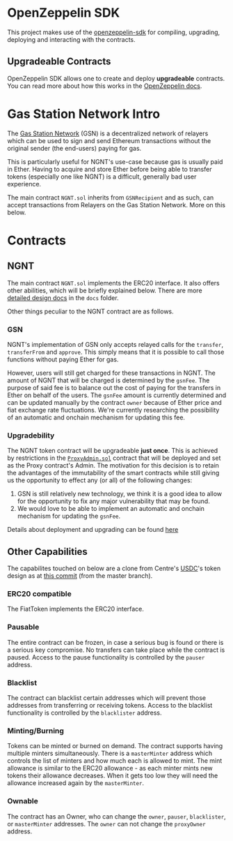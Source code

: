 # OpenZeppelin SDK
This project makes use of the [openzeppelin-sdk](https://github.com/OpenZeppelin/openzeppelin-sdk) for compiling, 
upgrading, deploying and interacting with the contracts.

## Upgradeable Contracts

OpenZeppelin SDK allows one to create and deploy **upgradeable** contracts. 
You can read more about how this works in the [OpenZeppelin docs](https://docs.openzeppelin.com/sdk/2.5/pattern.html).

# Gas Station Network Intro
The [Gas Station Network](https://docs.openzeppelin.com/openzeppelin/gsn/faq.html) (GSN) is a decentralized network of relayers which can be used to sign and send Ethereum transactions without
 the original sender (the end-users) paying for gas.
 
This is particularly useful for NGNT's use-case because gas is usually paid in Ether. 
Having to acquire and store Ether before being able to transfer tokens (especially one like NGNT) is a difficult, generally bad user experience.

The main contract `NGNT.sol` inherits from `GSNRecipient` and as such, can accept transactions from Relayers on the Gas Station Network. 
More on this below. 

# Contracts

## NGNT

The main contract `NGNT.sol` implements the ERC20 interface. It also offers other abilities, which will be briefly explained below.
There are more [detailed design docs](./docs/tokendesign.md) in the `docs` folder.

Other things peculiar to the NGNT contract are as follows.

### GSN

NGNT's implementation of GSN only accepts relayed calls for the `transfer`, `transferFrom` and `approve`.
This simply means that it is possible to call those functions without paying Ether for gas. 
 
However, users will still get charged for these transactions in NGNT. 
The amount of NGNT that will be charged is determined by the `gsnFee`. The purpose of said fee is to balance out the cost of paying for the transfers in Ether on behalf of the users.
The `gsnFee` amount is currently determined and can be updated manually by the contract `owner` because of Ether price and fiat exchange rate fluctuations. 
We're currently researching the possibility of an automatic and onchain mechanism for updating this fee. 


### Upgradebility

The NGNT token contract will be upgradeable **just once**. This is achieved by restrictions in the [`ProxyAdmin.sol`](./contracts/ProxyAdmin.sol) contract that will be deployed and set as the Proxy contract's Admin.
The motivation for this decision is to retain the advantages of the immutability of the smart contracts while still giving us the opportunity to effect any (or all) of the following changes:

1. GSN is still relatively new technology, we think it is a good idea to allow for the opportunity to fix any major vulnerability that may be found.
2. We would love to be able to implement an automatic and onchain mechanism for updating the `gsnFee`. 

Details about deployment and upgrading can be found [here](./docs/deployment.md)

## Other Capabilities

The capabilites touched on below are a clone from Centre's [USDC](https://www.centre.io/usdc)'s token design 
as at [this commit](https://github.com/centrehq/centre-tokens/commit/3ba876b5e96eec6955733e7e008d85f419ec44a5) (from the master branch).

### ERC20 compatible
The FiatToken implements the ERC20 interface.

### Pausable
The entire contract can be frozen, in case a serious bug is found or there is a serious key compromise. No transfers can take place while the contract is paused.
Access to the pause functionality is controlled by the `pauser` address.

### Blacklist
The contract can blacklist certain addresses which will prevent those addresses from transferring or receiving tokens.
Access to the blacklist functionality is controlled by the `blacklister` address.

### Minting/Burning
Tokens can be minted or burned on demand. The contract supports having multiple minters simultaneously. There is a
`masterMinter` address which controls the list of minters and how much each is allowed to mint. The mint allowance is
similar to the ERC20 allowance - as each minter mints new tokens their allowance decreases. When it gets too low they will
need the allowance increased again by the `masterMinter`.

### Ownable
The contract has an Owner, who can change the `owner`, `pauser`, `blacklister`, or `masterMinter` addresses. The `owner` can not change
the `proxyOwner` address.
